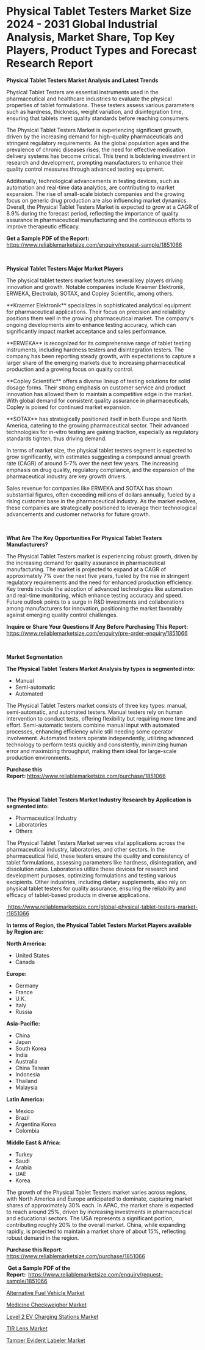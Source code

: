 <p><h1>Physical Tablet Testers Market Size 2024 - 2031 Global Industrial Analysis, Market Share, Top Key Players, Product Types and Forecast Research Report</h1></p><p><strong>Physical Tablet Testers Market Analysis and Latest Trends</strong></p>
<p><p>Physical Tablet Testers are essential instruments used in the pharmaceutical and healthcare industries to evaluate the physical properties of tablet formulations. These testers assess various parameters such as hardness, thickness, weight variation, and disintegration time, ensuring that tablets meet quality standards before reaching consumers. </p><p>The Physical Tablet Testers Market is experiencing significant growth, driven by the increasing demand for high-quality pharmaceuticals and stringent regulatory requirements. As the global population ages and the prevalence of chronic diseases rises, the need for effective medication delivery systems has become critical. This trend is bolstering investment in research and development, prompting manufacturers to enhance their quality control measures through advanced testing equipment.</p><p>Additionally, technological advancements in testing devices, such as automation and real-time data analytics, are contributing to market expansion. The rise of small-scale biotech companies and the growing focus on generic drug production are also influencing market dynamics. Overall, the Physical Tablet Testers Market is expected to grow at a CAGR of 8.9% during the forecast period, reflecting the importance of quality assurance in pharmaceutical manufacturing and the continuous efforts to improve therapeutic efficacy.</p></p>
<p><strong>Get a Sample PDF of the Report:&nbsp;</strong> <a href="https://www.reliablemarketsize.com/enquiry/request-sample/1851066?utm_campaign=1125&utm_medium=2&utm_source=Github&utm_content=ia&utm_term=18102024&utm_id=physical-tablet-testers">https://www.reliablemarketsize.com/enquiry/request-sample/1851066</a></p>
<p>&nbsp;</p>
<p><strong>Physical Tablet Testers Major Market Players</strong></p>
<p><p>The physical tablet testers market features several key players driving innovation and growth. Notable companies include Kraemer Elektronik, ERWEKA, Electrolab, SOTAX, and Copley Scientific, among others.</p><p>**Kraemer Elektronik** specializes in sophisticated analytical equipment for pharmaceutical applications. Their focus on precision and reliability positions them well in the growing pharmaceutical market. The company's ongoing developments aim to enhance testing accuracy, which can significantly impact market acceptance and sales performance.</p><p>**ERWEKA** is recognized for its comprehensive range of tablet testing instruments, including hardness testers and disintegration testers. The company has been reporting steady growth, with expectations to capture a larger share of the emerging markets due to increasing pharmaceutical production and a growing focus on quality control.</p><p>**Copley Scientific** offers a diverse lineup of testing solutions for solid dosage forms. Their strong emphasis on customer service and product innovation has allowed them to maintain a competitive edge in the market. With global demand for consistent quality assurance in pharmaceuticals, Copley is poised for continued market expansion.</p><p>**SOTAX** has strategically positioned itself in both Europe and North America, catering to the growing pharmaceutical sector. Their advanced technologies for in-vitro testing are gaining traction, especially as regulatory standards tighten, thus driving demand.</p><p>In terms of market size, the physical tablet testers segment is expected to grow significantly, with estimates suggesting a compound annual growth rate (CAGR) of around 5-7% over the next few years. The increasing emphasis on drug quality, regulatory compliance, and the expansion of the pharmaceutical industry are key growth drivers.</p><p>Sales revenue for companies like ERWEKA and SOTAX has shown substantial figures, often exceeding millions of dollars annually, fueled by a rising customer base in the pharmaceutical industry. As the market evolves, these companies are strategically positioned to leverage their technological advancements and customer networks for future growth.</p></p>
<p>&nbsp;</p>
<p><strong>What Are The Key Opportunities For Physical Tablet Testers Manufacturers?</strong></p>
<p><p>The Physical Tablet Testers market is experiencing robust growth, driven by the increasing demand for quality assurance in pharmaceutical manufacturing. The market is projected to expand at a CAGR of approximately 7% over the next five years, fueled by the rise in stringent regulatory requirements and the need for enhanced production efficiency. Key trends include the adoption of advanced technologies like automation and real-time monitoring, which enhance testing accuracy and speed. Future outlook points to a surge in R&D investments and collaborations among manufacturers for innovation, positioning the market favorably against emerging quality control challenges.</p></p>
<p><strong>Inquire or Share Your Questions If Any Before Purchasing This Report:</strong> <a href="https://www.reliablemarketsize.com/enquiry/pre-order-enquiry/1851066?utm_campaign=1125&utm_medium=2&utm_source=Github&utm_content=ia&utm_term=18102024&utm_id=physical-tablet-testers">https://www.reliablemarketsize.com/enquiry/pre-order-enquiry/1851066</a></p>
<p>&nbsp;</p>
<p><strong>Market Segmentation</strong></p>
<p><strong>The Physical Tablet Testers Market Analysis by types is segmented into:</strong></p>
<p><ul><li>Manual</li><li>Semi-automatic</li><li>Automated</li></ul></p>
<p><p>The Physical Tablet Testers market consists of three key types: manual, semi-automatic, and automated testers. Manual testers rely on human intervention to conduct tests, offering flexibility but requiring more time and effort. Semi-automatic testers combine manual input with automated processes, enhancing efficiency while still needing some operator involvement. Automated testers operate independently, utilizing advanced technology to perform tests quickly and consistently, minimizing human error and maximizing throughput, making them ideal for large-scale production environments.</p></p>
<p><strong>Purchase this Report:&nbsp;</strong><a href="https://www.reliablemarketsize.com/purchase/1851066?utm_campaign=1125&utm_medium=2&utm_source=Github&utm_content=ia&utm_term=18102024&utm_id=physical-tablet-testers">https://www.reliablemarketsize.com/purchase/1851066</a></p>
<p>&nbsp;</p>
<p><strong>The Physical Tablet Testers Market Industry Research by Application is segmented into:</strong></p>
<p><ul><li>Pharmaceutical Industry</li><li>Laboratories</li><li>Others</li></ul></p>
<p><p>The Physical Tablet Testers Market serves vital applications across the pharmaceutical industry, laboratories, and other sectors. In the pharmaceutical field, these testers ensure the quality and consistency of tablet formulations, assessing parameters like hardness, disintegration, and dissolution rates. Laboratories utilize these devices for research and development purposes, optimizing formulations and testing various excipients. Other industries, including dietary supplements, also rely on physical tablet testers for quality assurance, ensuring the reliability and efficacy of tablet-based products in diverse applications.</p></p>
<p><a href="https://www.reliablemarketsize.com/global-physical-tablet-testers-market-r1851066?utm_campaign=1125&utm_medium=2&utm_source=Github&utm_content=ia&utm_term=18102024&utm_id=physical-tablet-testers">&nbsp;https://www.reliablemarketsize.com/global-physical-tablet-testers-market-r1851066</a></p>
<p><strong>In terms of Region, the Physical Tablet Testers Market Players available by Region are:</strong></p>
<p>
    <p> <strong> North America: </strong>
        <ul>
            <li>United States</li>
            <li>Canada</li>
        </ul>
        </p> 
    <p> <strong> Europe: </strong>
        <ul>
            <li>Germany</li>
            <li>France</li>
            <li>U.K.</li>
            <li>Italy</li>
            <li>Russia</li>
        </ul>
        </p> 
    <p> <strong> Asia-Pacific: </strong>
        <ul>
            <li>China</li>
            <li>Japan</li>
            <li>South Korea</li>
            <li>India</li>
            <li>Australia</li>
            <li>China Taiwan</li>
            <li>Indonesia</li>
            <li>Thailand</li>
            <li>Malaysia</li>
        </ul>
        </p> 
    <p> <strong> Latin America: </strong>
        <ul>
            <li>Mexico</li>
            <li>Brazil</li>
            <li>Argentina Korea</li>
            <li>Colombia</li>
        </ul>
        </p> 
    <p> <strong> Middle East & Africa: </strong>
        <ul>
            <li>Turkey</li>
            <li>Saudi</li>
            <li>Arabia</li>
            <li>UAE</li>
            <li>Korea</li>
        </ul>
    </p>
    </p>
<p><p>The growth of the Physical Tablet Testers market varies across regions, with North America and Europe anticipated to dominate, capturing market shares of approximately 30% each. In APAC, the market share is expected to reach around 25%, driven by increasing investments in pharmaceutical and educational sectors. The USA represents a significant portion, contributing roughly 20% to the overall market. China, while expanding rapidly, is projected to maintain a market share of about 15%, reflecting robust demand in the region.</p></p>
<p><strong>Purchase this Report: </strong><a href="https://www.reliablemarketsize.com/purchase/1851066?utm_campaign=1125&utm_medium=2&utm_source=Github&utm_content=ia&utm_term=18102024&utm_id=physical-tablet-testers">https://www.reliablemarketsize.com/purchase/1851066</a></p>
<p>&nbsp;<strong>Get a Sample PDF of the Report:&nbsp;&nbsp;</strong><a href="https://www.reliablemarketsize.com/enquiry/request-sample/1851066?utm_campaign=1125&utm_medium=2&utm_source=Github&utm_content=ia&utm_term=18102024&utm_id=physical-tablet-testers">https://www.reliablemarketsize.com/enquiry/request-sample/1851066</a></p>
<p><strong></strong></p>
<p><p><a href="https://www.linkedin.com/pulse/global-alternative-fuel-vehicle-industry-analysis-share-growth-ljv6f?utm_campaign=1125&utm_medium=2&utm_source=Github&utm_content=ia&utm_term=18102024&utm_id=physical-tablet-testers">Alternative Fuel Vehicle Market</a></p><p><a href="https://github.com/ottolineki0zc/Market-Research-Report-List-1/blob/main/medicine-checkweigher-market.md?utm_campaign=1125&utm_medium=2&utm_source=Github&utm_content=ia&utm_term=18102024&utm_id=physical-tablet-testers">Medicine Checkweigher Market</a></p><p><a href="https://www.linkedin.com/pulse/global-perspectives-level-2-ev-charging-stations-market-trends-nqgue?utm_campaign=1125&utm_medium=2&utm_source=Github&utm_content=ia&utm_term=18102024&utm_id=physical-tablet-testers">Level 2 EV Charging Stations Market</a></p><p><a href="https://www.linkedin.com/pulse/emerging-tir-lens-market-opportunities-analysis-investors-lys2c?utm_campaign=1125&utm_medium=2&utm_source=Github&utm_content=ia&utm_term=18102024&utm_id=physical-tablet-testers">TIR Lens Market</a></p><p><a href="https://github.com/shanicesca7t/Market-Research-Report-List-1/blob/main/tamper-evident-labeler-market.md?utm_campaign=1125&utm_medium=2&utm_source=Github&utm_content=ia&utm_term=18102024&utm_id=physical-tablet-testers">Tamper Evident Labeler Market</a></p></p>